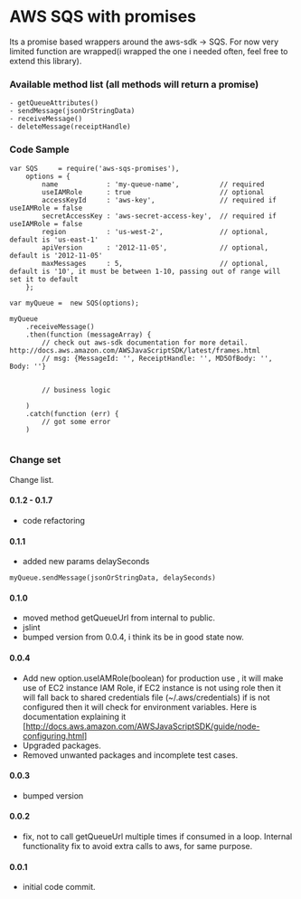 AWS SQS with promises
=======
Its a promise based wrappers around the aws-sdk -> SQS.
For now very limited function are wrapped(i wrapped the one i needed often, feel free to extend this library).

### Available method list (all methods will return a promise)
    - getQueueAttributes()
    - sendMessage(jsonOrStringData)
    - receiveMessage()
    - deleteMessage(receiptHandle)
    
### Code Sample
```
var SQS     = require('aws-sqs-promises'),
    options = {
        name            : 'my-queue-name',          // required
        useIAMRole      : true                      // optional
        accessKeyId     : 'aws-key',                // required if useIAMRole = false 
        secretAccessKey : 'aws-secret-access-key',  // required if useIAMRole = false
        region          : 'us-west-2',              // optional, default is 'us-east-1'
        apiVersion      : '2012-11-05',             // optional, default is '2012-11-05'  
        maxMessages     : 5,                        // optional, default is '10', it must be between 1-10, passing out of range will set it to default
    };
    
var myQueue =  new SQS(options);

myQueue
    .receiveMessage()
    .then(function (messageArray) {
        // check out aws-sdk documentation for more detail. http://docs.aws.amazon.com/AWSJavaScriptSDK/latest/frames.html
        // msg: {MessageId: '', ReceiptHandle: '', MD5OfBody: '', Body: ''}
        
        
        // business logic
        
    )
    .catch(function (err) {
        // got some error
    )
    
```


### Change set
 Change list.

#### 0.1.2 - 0.1.7 
- code refactoring

#### 0.1.1
- added new params delaySeconds
 ```
 myQueue.sendMessage(jsonOrStringData, delaySeconds)
 ```
#### 0.1.0
- moved method getQueueUrl from internal to public.
- jslint
- bumped version from 0.0.4, i think its be in good state now.
#### 0.0.4
- Add new option.useIAMRole(boolean) for production use , it will make use of EC2 instance IAM Role, if EC2 instance is not using role then it will fall back to shared credentials file (~/.aws/credentials)
if is not configured then it will check for environment variables.
Here is documentation explaining it [http://docs.aws.amazon.com/AWSJavaScriptSDK/guide/node-configuring.html] 
- Upgraded packages.
- Removed unwanted packages and incomplete test cases.
#### 0.0.3
- bumped version
#### 0.0.2
- fix, not to call getQueueUrl multiple times if consumed in a loop. Internal functionality fix to avoid extra calls to aws, for same purpose. 
    
#### 0.0.1
- initial code commit.